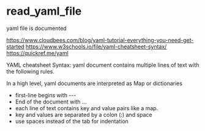 # read_yaml_file
yaml file is documented

https://www.cloudbees.com/blog/yaml-tutorial-everything-you-need-get-started
https://www.w3schools.io/file/yaml-cheatsheet-syntax/
https://quickref.me/yaml

YAML cheatsheet Syntax:
yaml document contains multiple lines of text with the following rules.

In a high level, yaml documents are interpreted as Map or dictionaries
- first-line begins with ---
- End of the document with ...
- each line of text contains key and value pairs like a map.
- key and values are separated by a colon (:) and space
- use spaces instead of the tab for indentation
